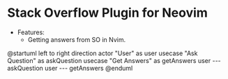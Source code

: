# Stack Overflow Plugin for Neovim

- Features:
  - Getting answers from SO in Nvim.

@startuml
left to right direction
actor "User" as user
usecase "Ask Question" as askQuestion
usecase "Get Answers" as getAnswers
user --- askQuestion
user --- getAnswers
@enduml
